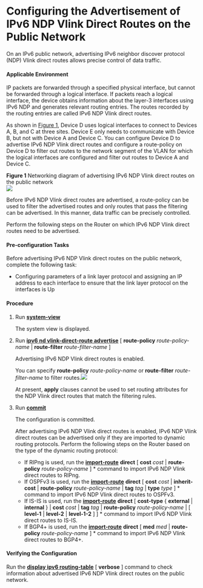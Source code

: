 Configuring the Advertisement of IPv6 NDP Vlink Direct Routes on the Public Network
===================================================================================

On an IPv6 public network, advertising IPv6 neighbor discover protocol (NDP) Vlink direct routes allows precise control of data traffic.

#### Applicable Environment

IP packets are forwarded through a specified physical interface, but cannot be forwarded through a logical interface. If packets reach a logical interface, the device obtains information about the layer-3 interfaces using IPv6 NDP and generates relevant routing entries. The routes recorded by the routing entries are called IPv6 NDP Vlink direct routes.

As shown in [Figure 1](#EN-US_TASK_0172365361__fig_dc_vrp_ip-route_cfg_005601), Device D uses logical interfaces to connect to Devices A, B, and C at three sites. Device E only needs to communicate with Device B, but not with Device A and Device C. You can configure Device D to advertise IPv6 NDP Vlink direct routes and configure a route-policy on Device D to filter out routes to the network segment of the VLAN for which the logical interfaces are configured and filter out routes to Device A and Device C.

**Figure 1** Networking diagram of advertising IPv6 NDP Vlink direct routes on the public network  
![](images/fig_dc_vrp_ip-route_cfg_005601.png)  

Before IPv6 NDP Vlink direct routes are advertised, a route-policy can be used to filter the advertised routes and only routes that pass the filtering can be advertised. In this manner, data traffic can be precisely controlled.

Perform the following steps on the Router on which IPv6 NDP Vlink direct routes need to be advertised.


#### Pre-configuration Tasks

Before advertising IPv6 NDP Vlink direct routes on the public network, complete the following task:

* Configuring parameters of a link layer protocol and assigning an IP address to each interface to ensure that the link layer protocol on the interfaces is Up

#### Procedure

1. Run [**system-view**](cmdqueryname=system-view)
   
   
   
   The system view is displayed.
2. Run [**ipv6 nd vlink-direct-route advertise**](cmdqueryname=ipv6+nd+vlink-direct-route+advertise) [ **route-policy** *route-policy-name* | **route-filter** *route-filter-name* ]
   
   
   
   Advertising IPv6 NDP Vlink direct routes is enabled.
   
   
   
   You can specify **route-policy** *route-policy-name* or **route-filter** *route-filter-name* to filter routes.![](../../../../public_sys-resources/note_3.0-en-us.png) 
   
   At present, **apply** clauses cannot be used to set routing attributes for the NDP Vlink direct routes that match the filtering rules.
3. Run [**commit**](cmdqueryname=commit)
   
   
   
   The configuration is committed.
   
   
   
   After advertising IPv6 NDP Vlink direct routes is enabled, IPv6 NDP Vlink direct routes can be advertised only if they are imported to dynamic routing protocols. Perform the following steps on the Router based on the type of the dynamic routing protocol:
   * If RIPng is used, run the [**import-route**](cmdqueryname=import-route) **direct** [ **cost** *cost* | **route-policy** *route-policy-name* ] \* command to import IPv6 NDP Vlink direct routes to RIPng.
   * If OSPFv3 is used, run the [**import-route**](cmdqueryname=import-route) **direct** [ **cost** *cost* | **inherit-cost** | **route-policy** *route-policy-name* | **tag** *tag* | **type** *type* ] \* command to import IPv6 NDP Vlink direct routes to OSPFv3.
   * If IS-IS is used, run the [**import-route**](cmdqueryname=import-route) **direct** [ **cost-type** { **external** | **internal** } | **cost** *cost* | **tag** *tag* | **route-policy** *route-policy-name* | [ **level-1** | **level-2** | **level-1-2** ] ] \* command to import IPv6 NDP Vlink direct routes to IS-IS.
   * If BGP4+ is used, run the [**import-route**](cmdqueryname=import-route) **direct** [ **med** *med* | **route-policy** *route-policy-name* ] \* command to import IPv6 NDP Vlink direct routes to BGP4+.

#### Verifying the Configuration

Run the [**display ipv6 routing-table**](cmdqueryname=display+ipv6+routing-table) [ **verbose** ] command to check information about advertised IPv6 NDP Vlink direct routes on the public network.